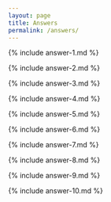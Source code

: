 ```yaml
---
layout: page
title: Answers
permalink: /answers/
---
```


{% include answer-1.md %}

{% include answer-2.md %}

{% include answer-3.md %}

{% include answer-4.md %}

{% include answer-5.md %}

{% include answer-6.md %}

{% include answer-7.md %}

{% include answer-8.md %}

{% include answer-9.md %}

{% include answer-10.md %}